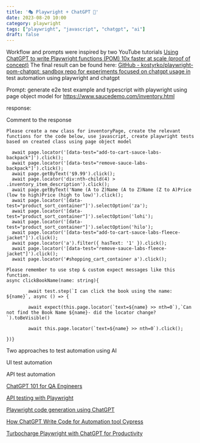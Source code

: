 ```yaml
---
title: '🎭 Playwright + ChatGPT 🤖'
date: 2023-08-20 10:00
category: playwright
tags: ["playwright", "javascript", "chatgpt", "ai"]
draft: false
---
```


Workflow and prompts were inspired by two YouTube tutorials
[Using ChatGPT to write Playwright functions (POM) 10x faster at scale (proof of concept)](https://www.youtube.com/watch?v=8WTD26DA690)
The final result can be found here: [GitHub - kostyrko/playwright-pom-chatgpt: sandbox repo for experiments focused on chatgpt usage in](https://github.com/kostyrko/playwright-pom-chatgpt)
test automation using playwright and chatgpt


Prompt: generate e2e test example and typescript with playwright using page object model for
https://www.saucedemo.com/inventory.html

response: 

Comment to the response



```
Please create a new class for inventoryPage, create the relevant functions for the code below, use javascript, create playwright tests based on created class using page object model

  await page.locator('[data-test="add-to-cart-sauce-labs-backpack"]').click();
  await page.locator('[data-test="remove-sauce-labs-backpack"]').click();
  await page.getByText('$9.99').click();
  await page.locator('div:nth-child(4) > .inventory_item_description').click();
  await page.getByText('Name (A to Z)Name (A to Z)Name (Z to A)Price (low to high)Price (high to low)').click();
  await page.locator('[data-test="product_sort_container"]').selectOption('za');
  await page.locator('[data-test="product_sort_container"]').selectOption('lohi');
  await page.locator('[data-test="product_sort_container"]').selectOption('hilo');
‍  await page.locator('[data-test="add-to-cart-sauce-labs-fleece-jacket"]').click();
  await page.locator('a').filter({ hasText: '1' }).click();
  await page.locator('[data-test="remove-sauce-labs-fleece-jacket"]').click();
  await page.locator('#shopping_cart_container a').click();

Please remember to use step & custom expect messages like this function. 
async clickBookName(name: string){

        await test.step(`I can click the book using the name: ${name}`, async () => {

        await expect(this.page.locator(`text=${name} >> nth=0`),`Can not find the Book Name ${name}- did the locator change?`).toBeVisible()

        await this.page.locator(`text=${name} >> nth=0`).click();

})}
```

Two approaches to test automation using AI

UI test automation

API test automation

[ChatGPT 101 for QA Engineers](https://medium.com/adessoturkey/chatgpt-101-for-qa-engineers-a6945e5629fa)

[API testing with Playwright](https://shiv-jirwankar.medium.com/api-testing-with-playwright-2570021ed9b2)

[Playwright code generation using ChatGPT](https://shiv-jirwankar.medium.com/playwright-code-generation-using-chatgpt-7e7231c663d2)

[How ChatGPT Write Code for Automation tool Cypress](https://kailash-pathak.medium.com/how-chatgpt-generate-code-for-automation-tool-cypress-79859f499a1e)

[Turbocharge Playwright with ChatGPT for Productivity](https://ceroshjacob.medium.com/turbocharge-playwright-with-chatgpt-for-productivity-54f9b7ddec15)